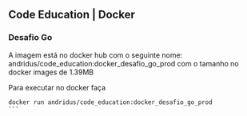 ## Code Education | Docker
### Desafio Go
A imagem está no docker hub com o seguinte nome: andridus/code_education:docker_desafio_go_prod com o tamanho no docker images de 1.39MB

Para executar no docker faça
````bash 
docker run andridus/code_education:docker_desafio_go_prod
```